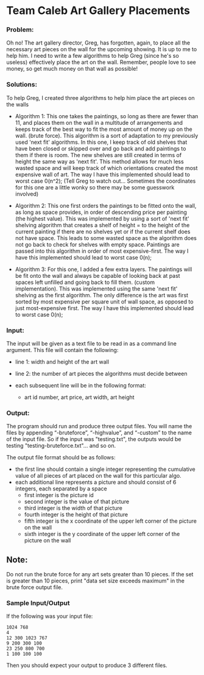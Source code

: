 # Team Caleb Art Gallery Placements

### Problem:
Oh no! The art gallery director, Greg, has
forgotten, again, to place all the necessary art
pieces on the wall for the upcoming showing. It is up to me to help him.
I need to write a few algorithms to help Greg (since he's so useless) effectively place
the art on the wall. Remember, people love to see money, so get much money on that wall as possible!

### Solutions:
To help Greg, I created three algorithms to help him place the art pieces on the walls

- Algorithm 1: This one takes the paintings, so long as there are fewer than 11,
  and places them on the wall in a multitude of arrangements and keeps track of the best way to
  fit the most amount of money up on the wall. (brute force). This algorithm is a sort of adaptation to my previously used 'next fit' algorithms. In this one, I keep track of old shelves
  that have been closed or skipped over and go back and add paintings to them if there is room. The new shelves are still created
  in terms of height the same way as 'next fit'. This method allows for much less wasted space and will keep track of which
  orientations created the most expensive wall of art. The way I have this implemented should lead to worst case 0(n^2); (Tell Greg to watch out... Sometimes the coordinates for this one are a little wonky so there may be some guesswork involved)


- Algorithm 2: This one first orders the paintings to be fitted onto the wall, as long
  as space provides, in order of descending price per painting (the highest value). This was implemented by using a sort of 'next fit' shelving
  algorithm that creates a shelf of height = to the height of the current painting if there are no shelves yet or if the current
  shelf does not have space. This leads to some wasted space as the algorithm does not go back to check for shelves with empty
  space. Paintings are passed into this algorithm in order of most expensive-first. The way I have this implemented should lead to worst case 0(n);


- Algorithm 3: For this one, I added a few extra layers. The paintings will be fit onto the wall
  and always be capable of looking back at past spaces left unfilled and going back to fill them. (custom implementation).
  This was implemented using the same 'next fit' shelving as the first algorithm. The only difference is the art was first sorted by most expensive per square
  unit of wall space, as opposed to just most-expensive first. The way I have this implemented should lead to worst case 0(n);



### Input:
The input will be given as a text file to be read in as a command line argument. This file will contain the following:

- line 1: width and height of the art wall
- line 2: the number of art pieces the algorithms must decide between
- each subsequent line will be in the following format:

    - art id number, art price, art width, art height


### Output:
The program should run and produce three output files. You will name the files by appending “-bruteforce”, “-highvalue”,
and “-custom” to the name of the input file. So if the input was "testing.txt", the outputs would be testing "testing-bruteforce.txt"... and so on.

The output file format should be as follows:

- the first line should contain a single integer representing the cumulative value of all pieces of art placed on the wall for this particular algo.
- each additional line represents a picture and should consist of 6 integers, each separated by a space
    - first integer is the picture id
    - second integer is the value of that picture
    - third integer is the width of that picture
    - fourth integer is the height of that picture
    - fifth integer is the x coordinate of the upper left corner of the picture on the wall
    - sixth integer is the y coordinate of the upper left corner of the picture on the wall

## Note:
Do not run the brute force for any art sets greater than 10 pieces. If the set is greater than 10 pieces, print
"data set size exceeds maximum" in the brute force output file.


### Sample Input/Output
If the following was your input file:
```
1024 768 
4
12 300 1023 767
9 200 300 100
23 250 800 700
1 100 100 100
```
Then you should expect your output to produce 3 different files.
